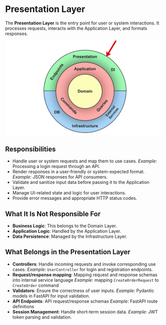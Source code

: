 # **Presentation Layer**
The **Presentation Layer** is the entry point for user or system interactions. It processes requests, interacts with the Application Layer, and formats responses.

![Presentation Layer](../../../assets/diagrams/clean-architecture-presentation.png)

## **Responsibilities**
- Handle user or system requests and map them to use cases.
  *Example*: Processing a login request through an API.
- Render responses in a user-friendly or system-expected format.
  *Example*: JSON responses for API consumers.
- Validate and sanitize input data before passing it to the Application Layer.
- Manage UI-related state and logic for user interactions.
- Provide error messages and appropriate HTTP status codes.

## **What It Is Not Responsible For**
- **Business Logic**: This belongs to the Domain Layer.
- **Application Logic**: Handled by the Application Layer.
- **Data Persistence**: Managed by the Infrastructure Layer.

## **What Belongs in the Presentation Layer**
- **Controllers**: Handle incoming requests and invoke corresponding use cases.
  *Example*: `UserController` for login and registration endpoints.
- **Request/response mapping**: Mapping request and response schemas into internal service language
  *Example*: mapping `CreateOrderRequest` to `CreateOrder` command
- **Validators**: Ensure the correctness of user inputs.
  *Example*: Pydantic models in FastAPI for input validation.
- **API Endpoints**: API request/response schemas
  *Example*: FastAPI route definitions
- **Session Management**: Handle short-term session data.
  *Example*: JWT token parsing and validation.
